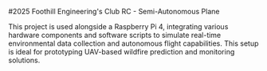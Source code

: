 #2025 Foothill Engineering's Club RC - Semi-Autonomous Plane

This project is used alongside a Raspberry Pi 4, integrating various hardware components and software scripts to simulate real-time environmental data collection and autonomous flight capabilities. This setup is ideal for prototyping UAV-based wildfire prediction and monitoring solutions.
